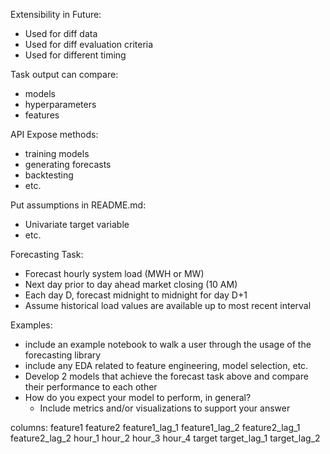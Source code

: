 Extensibility in Future: 
- Used for diff data
- Used for diff evaluation criteria 
- Used for different timing 

Task output can compare:
- models 
- hyperparameters 
- features 

API Expose methods:
- training models
- generating forecasts 
- backtesting 
- etc. 

Put assumptions in README.md:
- Univariate target variable 
- etc. 

Forecasting Task:
- Forecast hourly system load (MWH or MW) 
- Next day prior to day ahead market closing (10 AM) 
- Each day D, forecast midnight to midnight for day D+1 
- Assume historical load values are available up to most recent interval 

Examples:
- include an example notebook to walk a user through the usage of the forecasting library
- include any EDA related to feature engineering, model selection, etc. 
- Develop 2 models that achieve the forecast task above and compare their performance to each other 
- How do you expect your model to perform, in general? 
    - Include metrics and/or visualizations to support your answer 


columns: 
feature1
feature2
feature1_lag_1
feature1_lag_2
feature2_lag_1
feature2_lag_2
hour_1
hour_2
hour_3
hour_4 
target
target_lag_1
target_lag_2

